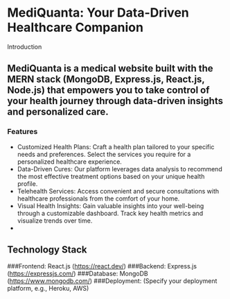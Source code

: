 # MediQuanta: Your Data-Driven Healthcare Companion
Introduction

## MediQuanta is a medical website built with the MERN stack (MongoDB, Express.js, React.js, Node.js) that empowers you to take control of your health journey through data-driven insights and personalized care.

### Features

- Customized Health Plans: Craft a health plan tailored to your specific needs and preferences. Select the services you require for a personalized healthcare experience.
- Data-Driven Cures: Our platform leverages data analysis to recommend the most effective treatment options based on your unique health profile.
- Telehealth Services: Access convenient and secure consultations with healthcare professionals from the comfort of your home.
- Visual Health Insights: Gain valuable insights into your well-being through a customizable dashboard. Track key health metrics and visualize trends over time.
- 
## Technology Stack

###Frontend: React.js (https://react.dev/)
###Backend: Express.js (https://expressjs.com/)
###Database: MongoDB (https://www.mongodb.com/)
###Deployment: (Specify your deployment platform, e.g., Heroku, AWS)
